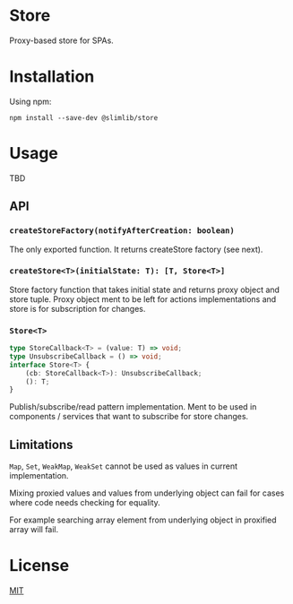 # Store

Proxy-based store for SPAs.

# Installation

Using npm:
```
npm install --save-dev @slimlib/store
```

# Usage

TBD

## API

###  `createStoreFactory(notifyAfterCreation: boolean)`

The only exported function. It returns createStore factory (see next).

### `createStore<T>(initialState: T): [T, Store<T>]`

Store factory function that takes initial state and returns proxy object and store tuple. Proxy object ment to be left for actions implementations and store is for subscription for changes.

### `Store<T>`

```typescript
type StoreCallback<T> = (value: T) => void;
type UnsubscribeCallback = () => void;
interface Store<T> {
    (cb: StoreCallback<T>): UnsubscribeCallback;
    (): T;
}
```

Publish/subscribe/read pattern implementation. Ment to be used in components / services that want to subscribe for store changes.

## Limitations

`Map`, `Set`, `WeakMap`, `WeakSet` cannot be used as values in current implementation.

Mixing proxied values and values from underlying object can fail for cases where code needs checking for equality.

For example searching array element from underlying object in proxified array will fail.
# License

[MIT](./LICENSE)